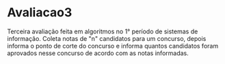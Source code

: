 # Avaliacao3
  Terceira avaliação feita em algoritmos no 1° período de sistemas de informação.
  Coleta notas de "n" candidatos para um concurso, depois informa o ponto de corte do concurso e informa quantos candidatos foram aprovados nesse concurso de acordo com as notas informadas.
